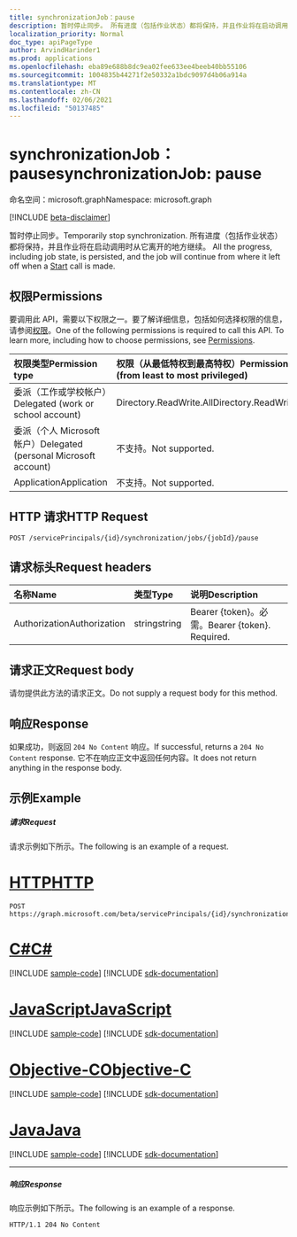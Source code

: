 ```yaml
---
title: synchronizationJob：pause
description: 暂时停止同步。 所有进度（包括作业状态）都将保持，并且作业将在启动调用时从它离开的地方继续。
localization_priority: Normal
doc_type: apiPageType
author: ArvindHarinder1
ms.prod: applications
ms.openlocfilehash: eba89e688b8dc9ea02fee633ee4beeb40bb55106
ms.sourcegitcommit: 1004835b44271f2e50332a1bdc9097d4b06a914a
ms.translationtype: MT
ms.contentlocale: zh-CN
ms.lasthandoff: 02/06/2021
ms.locfileid: "50137485"
---
```

# <a name="synchronizationjob-pause"></a><span data-ttu-id="5ffc3-104">synchronizationJob：pause</span><span class="sxs-lookup"><span data-stu-id="5ffc3-104">synchronizationJob: pause</span></span>

<span data-ttu-id="5ffc3-105">命名空间：microsoft.graph</span><span class="sxs-lookup"><span data-stu-id="5ffc3-105">Namespace: microsoft.graph</span></span>

[!INCLUDE [beta-disclaimer](../../includes/beta-disclaimer.md)]

<span data-ttu-id="5ffc3-106">暂时停止同步。</span><span class="sxs-lookup"><span data-stu-id="5ffc3-106">Temporarily stop synchronization.</span></span> <span data-ttu-id="5ffc3-107">所有进度（包括作业状态）都将保持，并且作业将在启动调用时从它离开的地方继续。 [](../api/synchronization-synchronizationjob-start.md)</span><span class="sxs-lookup"><span data-stu-id="5ffc3-107">All the progress, including job state, is persisted, and the job will continue from where it left off when a [Start](../api/synchronization-synchronizationjob-start.md) call is made.</span></span>

## <a name="permissions"></a><span data-ttu-id="5ffc3-108">权限</span><span class="sxs-lookup"><span data-stu-id="5ffc3-108">Permissions</span></span>
<span data-ttu-id="5ffc3-p103">要调用此 API，需要以下权限之一。要了解详细信息，包括如何选择权限的信息，请参阅[权限](/graph/permissions-reference)。</span><span class="sxs-lookup"><span data-stu-id="5ffc3-p103">One of the following permissions is required to call this API. To learn more, including how to choose permissions, see [Permissions](/graph/permissions-reference).</span></span>

|<span data-ttu-id="5ffc3-111">权限类型</span><span class="sxs-lookup"><span data-stu-id="5ffc3-111">Permission type</span></span>                        | <span data-ttu-id="5ffc3-112">权限（从最低特权到最高特权）</span><span class="sxs-lookup"><span data-stu-id="5ffc3-112">Permissions (from least to most privileged)</span></span>              |
|:--------------------------------------|:---------------------------------------------------------|
|<span data-ttu-id="5ffc3-113">委派（工作或学校帐户）</span><span class="sxs-lookup"><span data-stu-id="5ffc3-113">Delegated (work or school account)</span></span>     |<span data-ttu-id="5ffc3-114">Directory.ReadWrite.All</span><span class="sxs-lookup"><span data-stu-id="5ffc3-114">Directory.ReadWrite.All</span></span>  |
|<span data-ttu-id="5ffc3-115">委派（个人 Microsoft 帐户）</span><span class="sxs-lookup"><span data-stu-id="5ffc3-115">Delegated (personal Microsoft account)</span></span> |<span data-ttu-id="5ffc3-116">不支持。</span><span class="sxs-lookup"><span data-stu-id="5ffc3-116">Not supported.</span></span>  |
|<span data-ttu-id="5ffc3-117">Application</span><span class="sxs-lookup"><span data-stu-id="5ffc3-117">Application</span></span>                            |<span data-ttu-id="5ffc3-118">不支持。</span><span class="sxs-lookup"><span data-stu-id="5ffc3-118">Not supported.</span></span> | 

## <a name="http-request"></a><span data-ttu-id="5ffc3-119">HTTP 请求</span><span class="sxs-lookup"><span data-stu-id="5ffc3-119">HTTP Request</span></span>
<!-- { "blockType": "ignored" } -->
```http
POST /servicePrincipals/{id}/synchronization/jobs/{jobId}/pause
```

## <a name="request-headers"></a><span data-ttu-id="5ffc3-120">请求标头</span><span class="sxs-lookup"><span data-stu-id="5ffc3-120">Request headers</span></span>

| <span data-ttu-id="5ffc3-121">名称</span><span class="sxs-lookup"><span data-stu-id="5ffc3-121">Name</span></span>           | <span data-ttu-id="5ffc3-122">类型</span><span class="sxs-lookup"><span data-stu-id="5ffc3-122">Type</span></span>    | <span data-ttu-id="5ffc3-123">说明</span><span class="sxs-lookup"><span data-stu-id="5ffc3-123">Description</span></span>|
|:---------------|:--------|:-----------|
| <span data-ttu-id="5ffc3-124">Authorization</span><span class="sxs-lookup"><span data-stu-id="5ffc3-124">Authorization</span></span>  | <span data-ttu-id="5ffc3-125">string</span><span class="sxs-lookup"><span data-stu-id="5ffc3-125">string</span></span>  | <span data-ttu-id="5ffc3-p104">Bearer {token}。必需。</span><span class="sxs-lookup"><span data-stu-id="5ffc3-p104">Bearer {token}. Required.</span></span> |

## <a name="request-body"></a><span data-ttu-id="5ffc3-128">请求正文</span><span class="sxs-lookup"><span data-stu-id="5ffc3-128">Request body</span></span>

<span data-ttu-id="5ffc3-129">请勿提供此方法的请求正文。</span><span class="sxs-lookup"><span data-stu-id="5ffc3-129">Do not supply a request body for this method.</span></span>

## <a name="response"></a><span data-ttu-id="5ffc3-130">响应</span><span class="sxs-lookup"><span data-stu-id="5ffc3-130">Response</span></span>

<span data-ttu-id="5ffc3-131">如果成功，则返回 `204 No Content` 响应。</span><span class="sxs-lookup"><span data-stu-id="5ffc3-131">If successful, returns a `204 No Content` response.</span></span> <span data-ttu-id="5ffc3-132">它不在响应正文中返回任何内容。</span><span class="sxs-lookup"><span data-stu-id="5ffc3-132">It does not return anything in the response body.</span></span>

## <a name="example"></a><span data-ttu-id="5ffc3-133">示例</span><span class="sxs-lookup"><span data-stu-id="5ffc3-133">Example</span></span>

##### <a name="request"></a><span data-ttu-id="5ffc3-134">请求</span><span class="sxs-lookup"><span data-stu-id="5ffc3-134">Request</span></span>
<span data-ttu-id="5ffc3-135">请求示例如下所示。</span><span class="sxs-lookup"><span data-stu-id="5ffc3-135">The following is an example of a request.</span></span>

# <a name="http"></a>[<span data-ttu-id="5ffc3-136">HTTP</span><span class="sxs-lookup"><span data-stu-id="5ffc3-136">HTTP</span></span>](#tab/http)
<!-- {
  "blockType": "request",
  "name": "synchronizationjob_pause"
}-->
```http
POST https://graph.microsoft.com/beta/servicePrincipals/{id}/synchronization/jobs/{jobId}/pause
```
# <a name="c"></a>[<span data-ttu-id="5ffc3-137">C#</span><span class="sxs-lookup"><span data-stu-id="5ffc3-137">C#</span></span>](#tab/csharp)
[!INCLUDE [sample-code](../includes/snippets/csharp/synchronizationjob-pause-csharp-snippets.md)]
[!INCLUDE [sdk-documentation](../includes/snippets/snippets-sdk-documentation-link.md)]

# <a name="javascript"></a>[<span data-ttu-id="5ffc3-138">JavaScript</span><span class="sxs-lookup"><span data-stu-id="5ffc3-138">JavaScript</span></span>](#tab/javascript)
[!INCLUDE [sample-code](../includes/snippets/javascript/synchronizationjob-pause-javascript-snippets.md)]
[!INCLUDE [sdk-documentation](../includes/snippets/snippets-sdk-documentation-link.md)]

# <a name="objective-c"></a>[<span data-ttu-id="5ffc3-139">Objective-C</span><span class="sxs-lookup"><span data-stu-id="5ffc3-139">Objective-C</span></span>](#tab/objc)
[!INCLUDE [sample-code](../includes/snippets/objc/synchronizationjob-pause-objc-snippets.md)]
[!INCLUDE [sdk-documentation](../includes/snippets/snippets-sdk-documentation-link.md)]

# <a name="java"></a>[<span data-ttu-id="5ffc3-140">Java</span><span class="sxs-lookup"><span data-stu-id="5ffc3-140">Java</span></span>](#tab/java)
[!INCLUDE [sample-code](../includes/snippets/java/synchronizationjob-pause-java-snippets.md)]
[!INCLUDE [sdk-documentation](../includes/snippets/snippets-sdk-documentation-link.md)]

---


##### <a name="response"></a><span data-ttu-id="5ffc3-141">响应</span><span class="sxs-lookup"><span data-stu-id="5ffc3-141">Response</span></span>
<span data-ttu-id="5ffc3-142">响应示例如下所示。</span><span class="sxs-lookup"><span data-stu-id="5ffc3-142">The following is an example of a response.</span></span>
<!-- {
  "blockType": "response",
  "truncated": true,
  "@odata.type": "microsoft.graph.None"
} -->
```http
HTTP/1.1 204 No Content
```
<!-- uuid: 8fcb5dbc-d5aa-4681-8e31-b001d5168d79
2015-10-25 14:57:30 UTC -->
<!--
{
  "type": "#page.annotation",
  "description": "synchronizationJob: pause",
  "keywords": "",
  "section": "documentation",
  "tocPath": "",
  "suppressions": [
  ]
}
-->


